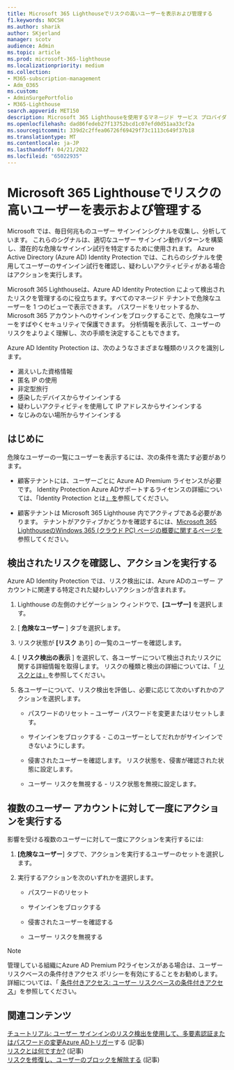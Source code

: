 ```yaml
---
title: Microsoft 365 Lighthouseでリスクの高いユーザーを表示および管理する
f1.keywords: NOCSH
ms.author: sharik
author: SKjerland
manager: scotv
audience: Admin
ms.topic: article
ms.prod: microsoft-365-lighthouse
ms.localizationpriority: medium
ms.collection:
- M365-subscription-management
- Adm_O365
ms.custom:
- AdminSurgePortfolio
- M365-Lighthouse
search.appverid: MET150
description: Microsoft 365 Lighthouseを使用するマネージド サービス プロバイダー (MSP) の場合は、危険なユーザーを表示および管理する方法について説明します。
ms.openlocfilehash: dad86fedeb27f13752bcd1c07efd0d51aa33cf2a
ms.sourcegitcommit: 339d2c2ffea06726f69429f73c1113c649f37b18
ms.translationtype: MT
ms.contentlocale: ja-JP
ms.lasthandoff: 04/21/2022
ms.locfileid: "65022935"
---
```

# <a name="view-and-manage-risky-users-in-microsoft-365-lighthouse"></a>Microsoft 365 Lighthouseでリスクの高いユーザーを表示および管理する

Microsoft では、毎日何兆ものユーザー サインインシグナルを収集し、分析しています。 これらのシグナルは、適切なユーザー サインイン動作パターンを構築し、潜在的な危険なサインイン試行を特定するために使用されます。 Azure Active Directory (Azure AD) Identity Protection では、これらのシグナルを使用してユーザーのサインイン試行を確認し、疑わしいアクティビティがある場合はアクションを実行します。

Microsoft 365 Lighthouseは、Azure AD Identity Protection によって検出されたリスクを管理するのに役立ちます。すべてのマネージド テナントで危険なユーザーを 1 つのビューで表示できます。 パスワードをリセットするか、Microsoft 365 アカウントへのサインインをブロックすることで、危険なユーザーをすばやくセキュリティで保護できます。 分析情報を表示して、ユーザーのリスクをよりよく理解し、次の手順を決定することもできます。

Azure AD Identity Protection は、次のようなさまざまな種類のリスクを識別します。

- 漏えいした資格情報
- 匿名 IP の使用
- 非定型旅行
- 感染したデバイスからサインインする
- 疑わしいアクティビティを使用して IP アドレスからサインインする
- なじみのない場所からサインインする

## <a name="before-you-begin"></a>はじめに

危険なユーザーの一覧にユーザーを表示するには、次の条件を満たす必要があります。

- 顧客テナントには、ユーザーごとに Azure AD Premium ライセンスが必要です。 Identity Protection Azure ADサポートするライセンスの詳細については、「Identity Protection とは[」を](/azure/active-directory/identity-protection/overview-identity-protection)参照してください。

- 顧客テナントは Microsoft 365 Lighthouse 内でアクティブである必要があります。 テナントがアクティブかどうかを確認するには、[Microsoft 365 LighthouseのWindows 365 (クラウド PC) ページの概要に関するページを](m365-lighthouse-tenant-list-overview.md)参照してください。

## <a name="review-detected-risks-and-take-action"></a>検出されたリスクを確認し、アクションを実行する

Azure AD Identity Protection では、リスク検出には、Azure ADのユーザー アカウントに関連する特定された疑わしいアクションが含まれます。

1. Lighthouse の左側のナビゲーション ウィンドウで、**[ユーザー]** を選択します。

2. [ **危険なユーザー** ] タブを選択します。

3. リスク状態が **[リスク** あり] の一覧のユーザーを確認します。

4. [ **リスク検出の表示** ] を選択して、各ユーザーについて検出されたリスクに関する詳細情報を取得します。 リスクの種類と検出の詳細については、「 [リスクとは」](/azure/active-directory/identity-protection/concept-identity-protection-risks)を参照してください。

5. 各ユーザーについて、リスク検出を評価し、必要に応じて次のいずれかのアクションを選択します。

    - パスワードのリセット – ユーザー パスワードを変更またはリセットします。

    - サインインをブロックする - このユーザーとしてだれかがサインインできないようにします。

    - 侵害されたユーザーを確認します。 リスク状態を、侵害が確認された状態に設定します。

    - ユーザー リスクを無視する - リスク状態を無視に設定します。

## <a name="take-action-on-multiple-user-accounts-at-once"></a>複数のユーザー アカウントに対して一度にアクションを実行する

影響を受ける複数のユーザーに対して一度にアクションを実行するには:

1. **[危険なユーザー**] タブで、アクションを実行するユーザーのセットを選択します。

2. 実行するアクションを次のいずれかを選択します。

    - パスワードのリセット

    - サインインをブロックする

    - 侵害されたユーザーを確認する

    - ユーザー リスクを無視する

> [!NOTE]
> 管理している組織にAzure AD Premium P2ライセンスがある場合は、ユーザー リスクベースの条件付きアクセス ポリシーを有効にすることをお勧めします。 詳細については、「 [条件付きアクセス: ユーザー リスクベースの条件付きアクセス](/azure/active-directory/conditional-access/howto-conditional-access-policy-risk-user)」を参照してください。

## <a name="related-content"></a>関連コンテンツ
[チュートリアル: ユーザー サインインのリスク検出を使用して、多要素認証またはパスワードの変更Azure ADトリガー](/azure/active-directory/authentication/tutorial-risk-based-sspr-mfa)する (記事)\
[リスクとは何ですか?](/azure/active-directory/identity-protection/concept-identity-protection-risks) (記事) \
[リスクを修復し、ユーザーのブロックを解除する](/azure/active-directory/identity-protection/howto-identity-protection-remediate-unblock) (記事)
